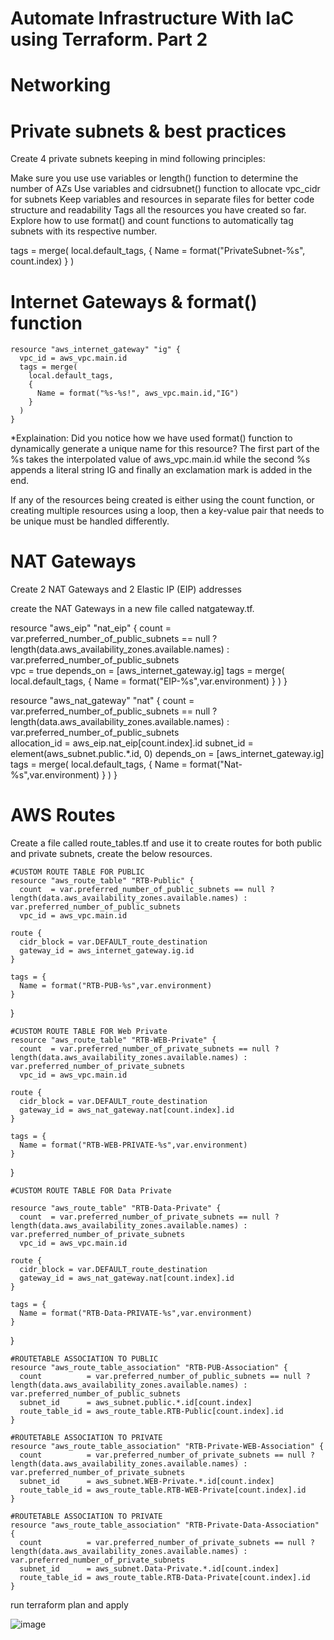 # Automate Infrastructure With IaC using Terraform. Part 2

# Networking

# Private subnets & best practices

Create 4 private subnets keeping in mind following principles:

Make sure you use use variables or length() function to determine the number of AZs
Use variables and cidrsubnet() function to allocate vpc_cidr for subnets
Keep variables and resources in separate files for better code structure and readability
Tags all the resources you have created so far. Explore how to use format() and count functions to automatically tag subnets with its respective number.

  tags = merge(
      local.default_tags,
      {
        Name = format("PrivateSubnet-%s", count.index)
      } 
    )

# Internet Gateways & format() function

    resource "aws_internet_gateway" "ig" {
      vpc_id = aws_vpc.main.id
      tags = merge(
        local.default_tags,
        {
          Name = format("%s-%s!", aws_vpc.main.id,"IG")
        } 
      )
    }

*Explaination: Did you notice how we have used format() function to dynamically generate a unique name for this resource? The first part of the %s takes the interpolated value of aws_vpc.main.id while the second %s appends a literal string IG and finally an exclamation mark is added in the end.

If any of the resources being created is either using the count function, or creating multiple resources using a loop, then a key-value pair that needs to be unique must be handled differently.

# NAT Gateways

Create 2 NAT Gateways and 2 Elastic IP (EIP) addresses

create the NAT Gateways in a new file called natgateway.tf.

resource "aws_eip" "nat_eip" {
  count  = var.preferred_number_of_public_subnets == null ? length(data.aws_availability_zones.available.names) : var.preferred_number_of_public_subnets   
  vpc        = true
  depends_on = [aws_internet_gateway.ig]
  tags = merge(
    local.default_tags,
    {
      Name = format("EIP-%s",var.environment)
    } 
  )
}

  resource "aws_nat_gateway" "nat" {
    count  = var.preferred_number_of_public_subnets == null ? length(data.aws_availability_zones.available.names) : var.preferred_number_of_public_subnets   
    allocation_id = aws_eip.nat_eip[count.index].id
    subnet_id     = element(aws_subnet.public.*.id, 0)
    depends_on    = [aws_internet_gateway.ig]
    tags = merge(
      local.default_tags,
      {
        Name   =  format("Nat-%s",var.environment)
      } 
    )
  }

# AWS Routes

Create a file called route_tables.tf and use it to create routes for both public and private subnets, create the below resources.

    #CUSTOM ROUTE TABLE FOR PUBLIC
    resource "aws_route_table" "RTB-Public" {
      count  = var.preferred_number_of_public_subnets == null ? length(data.aws_availability_zones.available.names) : var.preferred_number_of_public_subnets  
      vpc_id = aws_vpc.main.id

    route {
      cidr_block = var.DEFAULT_route_destination
      gateway_id = aws_internet_gateway.ig.id
    }

    tags = {
      Name = format("RTB-PUB-%s",var.environment)
    }
  }

    #CUSTOM ROUTE TABLE FOR Web Private
    resource "aws_route_table" "RTB-WEB-Private" {
      count  = var.preferred_number_of_private_subnets == null ? length(data.aws_availability_zones.available.names) : var.preferred_number_of_private_subnets
      vpc_id = aws_vpc.main.id

    route {
      cidr_block = var.DEFAULT_route_destination
      gateway_id = aws_nat_gateway.nat[count.index].id
    }

    tags = {
      Name = format("RTB-WEB-PRIVATE-%s",var.environment)
    }
  }

    #CUSTOM ROUTE TABLE FOR Data Private

    resource "aws_route_table" "RTB-Data-Private" {
      count  = var.preferred_number_of_private_subnets == null ? length(data.aws_availability_zones.available.names) : var.preferred_number_of_private_subnets
      vpc_id = aws_vpc.main.id

    route {
      cidr_block = var.DEFAULT_route_destination
      gateway_id = aws_nat_gateway.nat[count.index].id
    }

    tags = {
      Name = format("RTB-Data-PRIVATE-%s",var.environment)
    }
  }

    #ROUTETABLE ASSOCIATION TO PUBLIC
    resource "aws_route_table_association" "RTB-PUB-Association" {
      count          = var.preferred_number_of_public_subnets == null ? length(data.aws_availability_zones.available.names) : var.preferred_number_of_public_subnets
      subnet_id      = aws_subnet.public.*.id[count.index]
      route_table_id = aws_route_table.RTB-Public[count.index].id
    }

    #ROUTETABLE ASSOCIATION TO PRIVATE
    resource "aws_route_table_association" "RTB-Private-WEB-Association" {
      count          = var.preferred_number_of_private_subnets == null ? length(data.aws_availability_zones.available.names) : var.preferred_number_of_private_subnets
      subnet_id      = aws_subnet.WEB-Private.*.id[count.index]
      route_table_id = aws_route_table.RTB-WEB-Private[count.index].id
    }

    #ROUTETABLE ASSOCIATION TO PRIVATE
    resource "aws_route_table_association" "RTB-Private-Data-Association" {
      count          = var.preferred_number_of_private_subnets == null ? length(data.aws_availability_zones.available.names) : var.preferred_number_of_private_subnets
      subnet_id      = aws_subnet.Data-Private.*.id[count.index]
      route_table_id = aws_route_table.RTB-Data-Private[count.index].id
    }

run terraform plan and apply

![image](https://user-images.githubusercontent.com/49937302/126053782-470905dc-9655-42ea-849a-52049becae5b.png)

